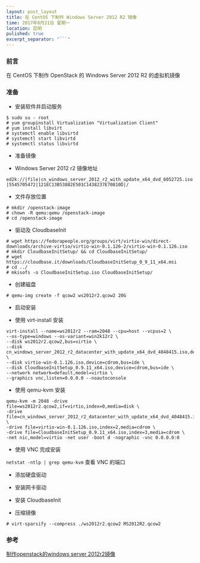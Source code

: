 ```yaml
---
layout: post_layout
title: 在 CentOS 下制作 Windows Server 2012 R2 镜像
time: 2017年8月21日 星期一
location: 昆明
pulished: true
excerpt_separator: "```"
---
```


### 前言

在 CentOS 下制作 OpenStack 的 Windows Server 2012 R2 的虚拟机镜像

### 准备

+ 安装软件并启动服务

```shell
$ sudo su - root
# yum groupinstall Virtualization "Virtualization Client"
# yum install libvirt
# systemctl enable libvirtd
# systemctl start libvirtd
# systemctl status libvirtd
```

+ 准备镜像

- Windows Server 2012 r2 镜像地址

`ed2k://|file|cn_windows_server_2012_r2_with_update_x64_dvd_6052725.iso|5545705472|121EC13B53882E501C1438237E70810D|/`

- 文件存放位置

```shell
# mkdir /openstack-image
# chown -R qemu:qemu /openstack-image
# cd /openstack-image
```

- 驱动及 CloudbaseInit

```shell
# wget https://fedorapeople.org/groups/virt/virtio-win/direct-downloads/archive-virtio/virtio-win-0.1.126-2/virtio-win-0.1.126.iso
# mkdir CloudbaseInitSetup/ && cd CloudbaseInitSetup/
# wget https://cloudbase.it/downloads/CloudbaseInitSetup_0_9_11_x64.msi 
# cd ../
# mkisofs -o CloudbaseInitSetup.iso CloudbaseInitSetup/
```

+ 创建磁盘

```shell
# qemu-img create -f qcow2 ws2012r2.qcow2 20G
```

+ 启动安装

- 使用 virt-install 安装

```shell
virt-install --name=ws2012r2 --ram=2048 --cpu=host --vcpus=2 \
--os-type=windows --os-variant=win2k12r2 \
--disk ws2012r2.qcow2,bus=virtio \
--disk cn_windows_server_2012_r2_datacenter_with_update_x64_dvd_4048415.iso,device=cdrom,bus=ide \
--disk virtio-win-0.1.126.iso,device=cdrom,bus=ide \
--disk CloudbaseInitSetup_0.9.11_x64.iso,device=cdrom,bus=ide \
--network network=default,model=virtio \
--graphics vnc,listen=0.0.0.0 --noautoconsole
```

- 使用 qemu-kvm 安装

```shell
qemu-kvm -m 2048 -drive file=ws2012r2.qcow2,if=virtio,index=0,media=disk \
-drive file=cn_windows_server_2012_r2_datacenter_with_update_x64_dvd_4048415.iso,index=1,media=cdrom \
-drive file=virtio-win-0.1.126.iso,index=2,media=cdrom \
-drive file=CloudbaseInitSetup_0.9.11_x64.iso,index=3,media=cdrom \
-net nic,model=virtio -net user -boot d -nographic -vnc 0.0.0.0:0
```

+ 使用 VNC 完成安装

`netstat -ntlp | grep qemu-kvm` 查看 VNC 的端口

+ 添加硬盘驱动

+ 安装网卡驱动

+ 安装 CloudbaseInit

+ 压缩镜像

```shell
# virt-sparsify --compress ./ws2012r2.qcow2 MS2012R2.qcow2
```

### 参考

[制作openstack的windows server 2012r2镜像](http://www.jianshu.com/p/c92c3c9a2d6f)